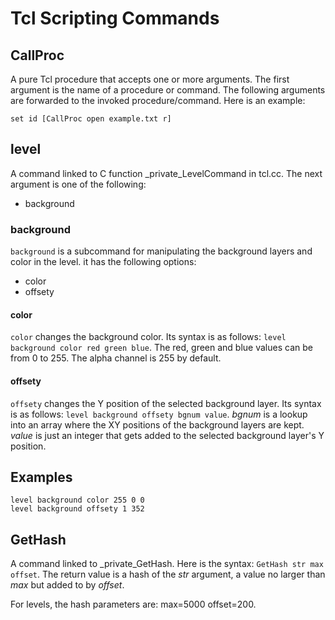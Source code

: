 # Tcl Scripting Commands

## CallProc
A pure Tcl procedure that accepts one or more arguments. The first argument is the name of a procedure or command. The following arguments are forwarded to the invoked procedure/command. Here is an example:

    set id [CallProc open example.txt r]

## level
A command linked to C function \_private\_LevelCommand in tcl.cc. The next argument is one of the following:

* background

### background
``background`` is a subcommand for manipulating the background layers and color in the level. it has the following options:

* color
* offsety

#### color
``color`` changes the background color. Its syntax is as follows: `level background color red green blue`. The red, green and blue values can be from 0 to 255. The alpha channel is 255 by default.

#### offsety
`offsety` changes the Y position of the selected background layer. Its syntax is as follows: `level background offsety bgnum value`. *bgnum* is a lookup into an array where the XY positions of the background layers are kept. *value* is just an integer that gets added to the selected background layer's Y position.

## Examples
    level background color 255 0 0
    level background offsety 1 352

## GetHash
A command linked to \_private\_GetHash. Here is the syntax: ``GetHash str max offset``. The return value is a hash of the *str* argument, a value no larger than *max* but added to by *offset*.

For levels, the hash parameters are: max=5000 offset=200.
